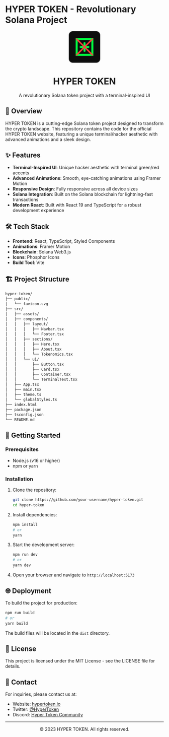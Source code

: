 # HYPER TOKEN - Revolutionary Solana Project

<div align="center">
  <img src="public/favicon.svg" alt="Hyper Token Logo" width="100" height="100" />
  <h1>HYPER TOKEN</h1>
  <p>A revolutionary Solana token project with a terminal-inspired UI</p>
</div>

## 🚀 Overview

HYPER TOKEN is a cutting-edge Solana token project designed to transform the crypto landscape. This repository contains the code for the official HYPER TOKEN website, featuring a unique terminal/hacker aesthetic with advanced animations and a sleek design.

## ✨ Features

- **Terminal-Inspired UI**: Unique hacker aesthetic with terminal green/red accents
- **Advanced Animations**: Smooth, eye-catching animations using Framer Motion
- **Responsive Design**: Fully responsive across all device sizes
- **Solana Integration**: Built on the Solana blockchain for lightning-fast transactions
- **Modern React**: Built with React 19 and TypeScript for a robust development experience

## 🛠️ Tech Stack

- **Frontend**: React, TypeScript, Styled Components
- **Animations**: Framer Motion
- **Blockchain**: Solana Web3.js
- **Icons**: Phosphor Icons
- **Build Tool**: Vite

## 🏗️ Project Structure

```
hyper-token/
├── public/
│   └── favicon.svg
├── src/
│   ├── assets/
│   ├── components/
│   │   ├── layout/
│   │   │   ├── Navbar.tsx
│   │   │   └── Footer.tsx
│   │   ├── sections/
│   │   │   ├── Hero.tsx
│   │   │   ├── About.tsx
│   │   │   └── Tokenomics.tsx
│   │   └── ui/
│   │       ├── Button.tsx
│   │       ├── Card.tsx
│   │       ├── Container.tsx
│   │       └── TerminalText.tsx
│   ├── App.tsx
│   ├── main.tsx
│   ├── theme.ts
│   └── globalStyles.ts
├── index.html
├── package.json
├── tsconfig.json
└── README.md
```

## 🚀 Getting Started

### Prerequisites

- Node.js (v16 or higher)
- npm or yarn

### Installation

1. Clone the repository:
   ```bash
   git clone https://github.com/your-username/hyper-token.git
   cd hyper-token
   ```

2. Install dependencies:
   ```bash
   npm install
   # or
   yarn
   ```

3. Start the development server:
   ```bash
   npm run dev
   # or
   yarn dev
   ```

4. Open your browser and navigate to `http://localhost:5173`

## 🌐 Deployment

To build the project for production:

```bash
npm run build
# or
yarn build
```

The build files will be located in the `dist` directory.

## 📝 License

This project is licensed under the MIT License - see the LICENSE file for details.

## 📧 Contact

For inquiries, please contact us at:
- Website: [hypertoken.io](https://hypertoken.io)
- Twitter: [@HyperToken](https://twitter.com/hypertoken)
- Discord: [Hyper Token Community](https://discord.gg/hypertoken)

---

<div align="center">
  <p>© 2023 HYPER TOKEN. All rights reserved.</p>
</div>
